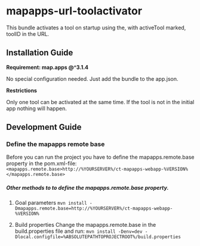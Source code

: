 # mapapps-url-toolactivator
This bundle activates a tool on startup using the, with activeTool marked, toolID in the URL. 

Installation Guide
------------------
**Requirement: map.apps @^3.1.4**

No special configuration needed. Just add the bundle to the app.json.

**Restrictions**

Only one tool can be activated at the same time. If the tool is not in the initial app nothing will happen.

Development Guide
------------------
### Define the mapapps remote base
Before you can run the project you have to define the mapapps.remote.base property in the pom.xml-file:
`<mapapps.remote.base>http://%YOURSERVER%/ct-mapapps-webapp-%VERSION%</mapapps.remote.base>`

##### Other methods to to define the mapapps.remote.base property.
1. Goal parameters
`mvn install -Dmapapps.remote.base=http://%YOURSERVER%/ct-mapapps-webapp-%VERSION%`

2. Build properties
Change the mapapps.remote.base in the build.properties file and run:
`mvn install -Denv=dev -Dlocal.configfile=%ABSOLUTEPATHTOPROJECTROOT%/build.properties`
